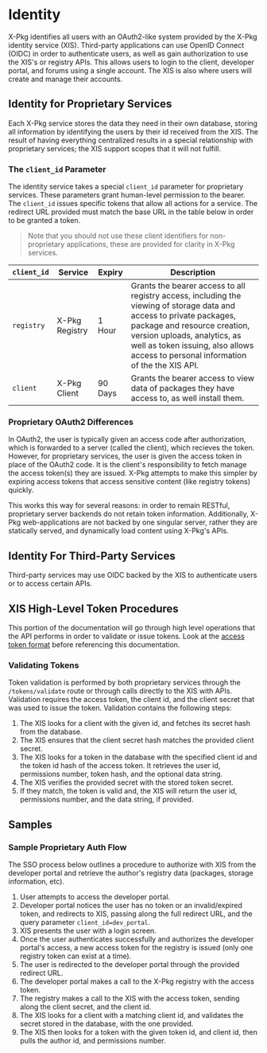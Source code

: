 # Identity

X-Pkg identifies all users with an OAuth2-like system provided by the X-Pkg identity service (XIS). Third-party applications can use OpenID Connect (OIDC) in order to authenticate users, as well as gain authorization to use the XIS's or registry APIs. This allows users to login to the client, developer portal, and forums using a single account. The XIS is also where users will create and manage their accounts.

## Identity for Proprietary Services

Each X-Pkg service stores the data they need in their own database, storing all information by identifying the users by their id received from the XIS. The result of having everything centralized results in a special relationship with proprietary services; the XIS support scopes that it will not fulfill.

### The `client_id` Parameter

The identity service takes a special `client_id` parameter for proprietary services. These parameters grant human-level permission to the bearer. The `client_id` issues specific tokens that allow all actions for a service. The redirect URL provided must match the base URL in the table below in order to be granted a token.

> Note that you should not use these client identifiers for non-proprietary applications, these are provided for clarity in X-Pkg services.

| `client_id` | Service        | Expiry  | Description                                                                                                                                                                                                                                                                |
| ----------- | -------------- | ------- | -------------------------------------------------------------------------------------------------------------------------------------------------------------------------------------------------------------------------------------------------------------------------- |
| `registry`  | X-Pkg Registry | 1 Hour  | Grants the bearer access to all registry access, including the viewing of storage data and access to private packages, package and resource creation, version uploads, analytics, as well as token issuing, also allows access to personal information of the the XIS API. |
| `client`    | X-Pkg Client   | 90 Days | Grants the bearer access to view data of packages they have access to, as well install them.                                                                                                                                                                               |

### Proprietary OAuth2 Differences

In OAuth2, the user is typically given an access code after authorization, which is forwarded to a server (called the client), which recieves the token. However, for proprietary services, the user is given the access token in place of the OAuth2 code. It is the client's responsibility to fetch manage the access token(s) they are issued. X-Pkg attempts to make this simpler by expiring access tokens that access sensitive content (like registry tokens) quickly. 

This works this way for several reasons: in order to remain RESTful, proprietary server backends do not retain token information. Additionally, X-Pkg web-applications are not backed by one singular server, rather they are statically served, and dynamically load content using X-Pkg's APIs.

## Identity For Third-Party Services

Third-party services may use OIDC backed by the XIS to authenticate users or to access certain APIs.

## XIS High-Level Token Procedures

This portion of the documentation will go through high level operations that the API performs in order to validate or issue tokens. Look at the [access token format](xpkg-developers/access-tokens.md) before referencing this documentation.

### Validating Tokens

Token validation is performed by both proprietary services through the `/tokens/validate` route or through calls directly to the XIS with APIs. Validation requires the access token, the client id, and the client secret that was used to issue the token. Validation contains the following steps:

1. The XIS looks for a client with the given id, and fetches its secret hash from the database.
2. The XIS ensures that the client secret hash matches the provided client secret.
3. The XIS looks for a token in the database with the specified client id and the token id hash of the access token. It retrieves the user id, permissions number, token hash, and the optional data string. 
4. The XIS verifies the provided secret with the stored token secret.
5. If they match, the token is valid and, the XIS will return the user id, permissions number, and the data string, if provided. 

## Samples

### Sample Proprietary Auth Flow

The SSO process below outlines a procedure to authorize with XIS from the developer portal and retrieve the author's registry data (packages, storage information, etc).

1. User attempts to access the developer portal.
2. Developer portal notices the user has no token or an invalid/expired token, and redirects to XIS, passing along the full redirect URL, and the query parameter `client_id=dev_portal`.
3. XIS presents the user with a login screen.
4. Once the user authenticates successfully and authorizes the developer portal's access, a new access token for the registry is issued (only one registry token can exist at a time).
5. The user is redirected to the developer portal through the provided redirect URL.
6. The developer portal makes a call to the X-Pkg registry with the access token.
7. The registry makes a call to the XIS with the access token, sending along the client secret, and the client id.
8. The XIS looks for a client with a matching client id, and validates the secret stored in the database, with the one provided.
9. The XIS then looks for a token with the given token id, and client id, then pulls the author id, and permissions number.